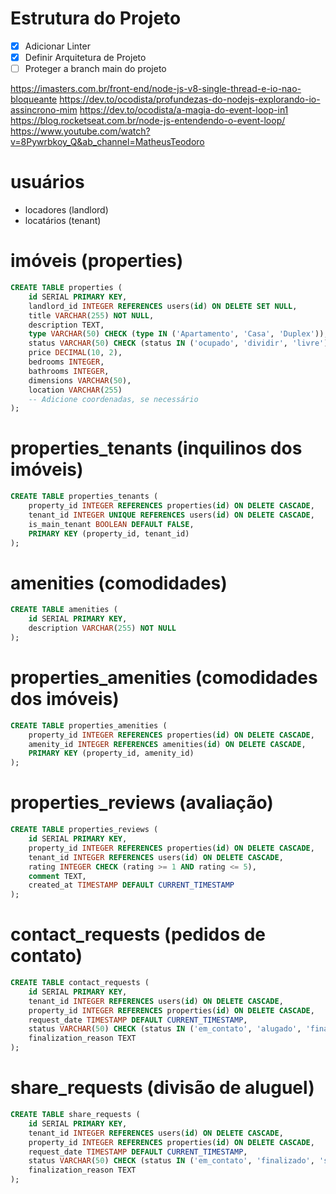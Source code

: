 # Estrutura do Projeto

- [x] Adicionar Linter
- [x] Definir Arquitetura de Projeto
- [ ] Proteger a branch main do projeto

https://imasters.com.br/front-end/node-js-v8-single-thread-e-io-nao-bloqueante
https://dev.to/ocodista/profundezas-do-nodejs-explorando-io-assincrono-mim
https://dev.to/ocodista/a-magia-do-event-loop-in1
https://blog.rocketseat.com.br/node-js-entendendo-o-event-loop/
https://www.youtube.com/watch?v=8Pywrbkoy_Q&ab_channel=MatheusTeodoro

# usuários

- locadores (landlord)
- locatários (tenant)

# imóveis (properties)

```sql
CREATE TABLE properties (
    id SERIAL PRIMARY KEY,
    landlord_id INTEGER REFERENCES users(id) ON DELETE SET NULL,
    title VARCHAR(255) NOT NULL,
    description TEXT,
    type VARCHAR(50) CHECK (type IN ('Apartamento', 'Casa', 'Duplex')),
    status VARCHAR(50) CHECK (status IN ('ocupado', 'dividir', 'livre')),
    price DECIMAL(10, 2),
    bedrooms INTEGER,
    bathrooms INTEGER,
    dimensions VARCHAR(50),
    location VARCHAR(255)
    -- Adicione coordenadas, se necessário
);
```

# properties_tenants (inquilinos dos imóveis)

```sql
CREATE TABLE properties_tenants (
    property_id INTEGER REFERENCES properties(id) ON DELETE CASCADE,
    tenant_id INTEGER UNIQUE REFERENCES users(id) ON DELETE CASCADE,
    is_main_tenant BOOLEAN DEFAULT FALSE,
    PRIMARY KEY (property_id, tenant_id)
);
```

# amenities (comodidades)

```sql
CREATE TABLE amenities (
    id SERIAL PRIMARY KEY,
    description VARCHAR(255) NOT NULL
);
```

# properties_amenities (comodidades dos imóveis)

```sql
CREATE TABLE properties_amenities (
    property_id INTEGER REFERENCES properties(id) ON DELETE CASCADE,
    amenity_id INTEGER REFERENCES amenities(id) ON DELETE CASCADE,
    PRIMARY KEY (property_id, amenity_id)
);
```

# properties_reviews (avaliação)

```sql
CREATE TABLE properties_reviews (
    id SERIAL PRIMARY KEY,
    property_id INTEGER REFERENCES properties(id) ON DELETE CASCADE,
    tenant_id INTEGER REFERENCES users(id) ON DELETE CASCADE,
    rating INTEGER CHECK (rating >= 1 AND rating <= 5),
    comment TEXT,
    created_at TIMESTAMP DEFAULT CURRENT_TIMESTAMP
);
```

# contact_requests (pedidos de contato)

```sql
CREATE TABLE contact_requests (
    id SERIAL PRIMARY KEY,
    tenant_id INTEGER REFERENCES users(id) ON DELETE CASCADE,
    property_id INTEGER REFERENCES properties(id) ON DELETE CASCADE,
    request_date TIMESTAMP DEFAULT CURRENT_TIMESTAMP,
    status VARCHAR(50) CHECK (status IN ('em_contato', 'alugado', 'finalizado')) DEFAULT 'em_contato',
    finalization_reason TEXT
);
```

# share_requests (divisão de aluguel)

```sql
CREATE TABLE share_requests (
    id SERIAL PRIMARY KEY,
    tenant_id INTEGER REFERENCES users(id) ON DELETE CASCADE,
    property_id INTEGER REFERENCES properties(id) ON DELETE CASCADE,
    request_date TIMESTAMP DEFAULT CURRENT_TIMESTAMP,
    status VARCHAR(50) CHECK (status IN ('em_contato', 'finalizado', 'selecionado', 'dividindo')) DEFAULT 'em_contato',
    finalization_reason TEXT
);
```

<!-- todo: verificar necessidade do uso do select do prismaORM
https://www.prisma.io/docs/orm/prisma-client/queries/select-fields -->
